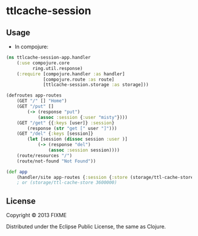 # ttlcache-session

## Usage

- In compojure:
```clojure
(ns ttlcache-session-app.handler
	(:use compojure.core
		  ring.util.response)
	(:require [compojure.handler :as handler]
			  [compojure.route :as route]
			  [ttlcache-session.storage :as storage]))

(defroutes app-routes
	(GET "/" [] "Home")
	(GET "/put" []
		(-> (response "put")
			(assoc :session {:user "misty"})))
	(GET "/get" {{:keys [user]} :session}
		(response (str "get [" user "]")))
	(GET "/del" {:keys [session]}
		(let [session (dissoc session :user )]
			(-> (response "del")
				(assoc :session session))))
	(route/resources "/")
	(route/not-found "Not Found"))

(def app
	(handler/site app-routes {:session {:store (storage/ttl-cache-store)}}))
	; or (storage/ttl-cache-store 3600000)
```

## License

Copyright © 2013 FIXME

Distributed under the Eclipse Public License, the same as Clojure.
